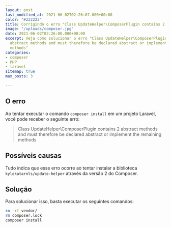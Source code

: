 ```yaml
---
layout: post
last_modified_at: 2021-06-02T02:26:07.000+00:00
color: "#222222"
title: Corrigindo o erro "Class UpdateHelper\ComposerPlugin contains 2 abstract methods..."
image: "/uploads/composer.jpg"
date: 2021-06-02T02:26:00.000+00:00
excerpt: Veja como solucionar o erro "Class UpdateHelper\ComposerPlugin contains 2
  abstract methods and must therefore be declared abstract or implement the remaining
  methods"
categories:
- composer
- PHP
- laravel
sitemap: true
max_posts: 3

---
```

## O erro

Ao tentar executar o comando `composer install` em um projeto Laravel, você pode receber o seguinte erro:

> Class UpdateHelper\\ComposerPlugin contains 2 abstract methods and must therefore be declared abstract or implement the remaining methods

## Possíveis causas

Tudo indica que esse erro  ocorre ao tentar instalar a biblioteca `kylekatarnls/update-helper` através da versão 2 do Composer.

## Solução

Para solucionar isso, basta executar os seguintes comandos:

```bash
rm -rf vendor/
rm composer.lock
composer install
```